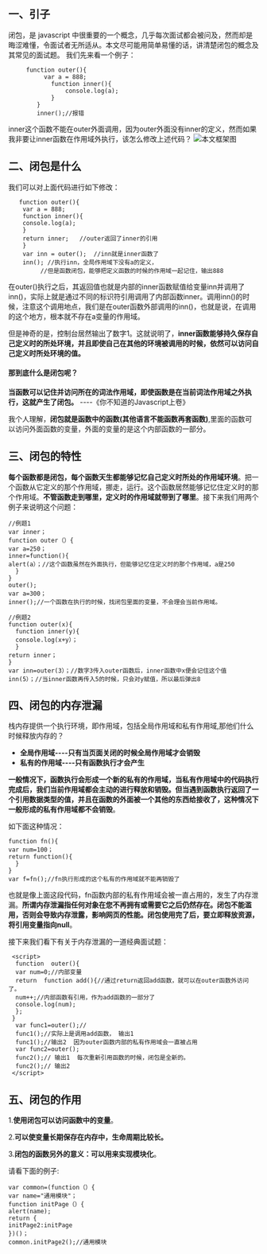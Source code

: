 ## 一、引子

闭包，是 javascript 中很重要的一个概念，几乎每次面试都会被问及，然而却是晦涩难懂，令面试者无所适从。本文尽可能用简单易懂的话，讲清楚闭包的概念及其常见的面试题。
我们先来看一个例子：
```
     function outer(){
	      var a = 888;
			function inner(){
				console.log(a);
			}
		}
		inner();//报错
```
inner这个函数不能在outer外面调用，因为outer外面没有inner的定义，然而如果我非要让inner函数在作用域外执行，该怎么修改上述代码？
![本文框架图](https://user-gold-cdn.xitu.io/2018/5/25/1639790a1ab9c882?w=1231&h=468&f=png&s=71794)
## 二、闭包是什么

我们可以对上面代码进行如下修改：

```
   function outer(){
	var a = 888;
	function inner(){
	console.log(a);
	}
	return inner;	//outer返回了inner的引用
	}
	var inn = outer();	//inn就是inner函数了
	inn(); //执行inn，全局作用域下没有a的定义，
         //但是函数闭包，能够把定义函数的时候的作用域一起记住，输出888			
```
在outer()执行之后，其返回值也就是内部的inner函数赋值给变量inn并调用了inn()，实际上就是通过不同的标识符引用调用了内部函数inner。调用inn()的时候，注意这个调用地点，我们是在outer函数外部调用的inn()，也就是说，在调用的这个地方，根本就不存在a变量的作用域。

但是神奇的是，控制台居然输出了数字1。这就说明了，**inner函数能够持久保存自己定义时的所处环境，并且即使自己在其他的环境被调用的时候，依然可以访问自己定义时所处环境的值。**
#### 那到底什么是闭包呢？
**当函数可以记住并访问所在的词法作用域，即使函数是在当前词法作用域之外执行，这就产生了闭包。**    ----《你不知道的Javascript上卷》

我个人理解，**闭包就是函数中的函数(其他语言不能函数再套函数)**,里面的函数可以访问外面函数的变量，外面的变量的是这个内部函数的一部分。
## 三、闭包的特性

**每个函数都是闭包，每个函数天生都能够记忆自己定义时所处的作用域环境**。把一个函数从它定义的那个作用域，挪走，运行。这个函数居然能够记忆住定义时的那个作用域。**不管函数走到哪里，定义时的作用域就带到了哪里**。接下来我们用两个例子来说明这个问题：
```
//例题1
var inner；
function outer（）{
var a=250；
inner=function(){
alert(a）；//这个函数虽然在外面执行，但能够记忆住定义时的那个作用域，a是250
  }
}
outer();
var a=300；
inner();//一个函数在执行的时候，找闭包里面的变量，不会理会当前作用域。
```
```
//例题2
function outer(x){
  function inner(y){
  console.log(x+y）；
  }
return inner；
}
var inn=outer(3）；//数字3传入outer函数后，inner函数中x便会记住这个值
inn(5）；//当inner函数再传入5的时候，只会对y赋值，所以最后弹出8
```
## 四、闭包的内存泄漏

栈内存提供一个执行环境，即作用域，包括全局作用域和私有作用域,那他们什么时候释放内存的？
-  **全局作用域----只有当页面关闭的时候全局作用域才会销毁**
- **私有的作用域----只有函数执行才会产生**

**一般情况下，函数执行会形成一个新的私有的作用域，当私有作用域中的代码执行完成后，我们当前作用域都会主动的进行释放和销毁。但当遇到函数执行返回了一个引用数据类型的值，并且在函数的外面被一个其他的东西给接收了，这种情况下一般形成的私有作用域都不会销毁**。

如下面这种情况：
```
function fn(){
var num=100；
return function(){
  }
}
var f=fn();//fn执行形成的这个私有的作用域就不能再销毁了
```
也就是像上面这段代码，fn函数内部的私有作用域会被一直占用的，发生了内存泄漏。**所谓内存泄漏指任何对象在您不再拥有或需要它之后仍然存在。闭包不能滥用，否则会导致内存泄露，影响网页的性能。闭包使用完了后，要立即释放资源，将引用变量指向null**。

接下来我们看下有关于内存泄漏的一道经典面试题：
```
 <script>  
  function  outer(){  
  var num=0;//内部变量  
  return  function add(){//通过return返回add函数，就可以在outer函数外访问了。  
  num++;//内部函数有引用，作为add函数的一部分了  
  console.log(num);  
  };  
 }  
  var func1=outer();//  
  func1();//实际上是调用add函数， 输出1  
  func1();//输出2  因为outer函数内部的私有作用域会一直被占用
  var func2=outer();  
  func2();// 输出1  每次重新引用函数的时候，闭包是全新的。
  func2();// 输出2  
 </script>  
```
## 五、闭包的作用

1.**使用闭包可以访问函数中的变量**。

2.**可以使变量长期保存在内存中，生命周期比较长。**

3.**闭包的函数另外的意义：可以用来实现模块化**。

请看下面的例子:
```
var common=(function（）{
var name="通用模块"；
function initPage（）{
alert(name);
return {
initPage2:initPage
})()；
common.initPage2();//通用模块
```




